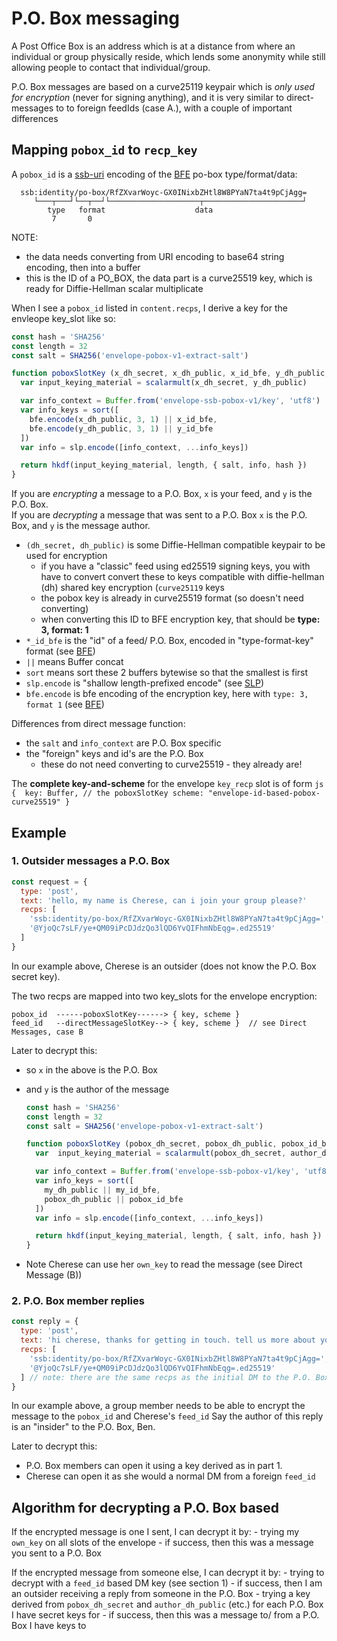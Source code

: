 # P.O. Box messaging

A Post Office Box is an address which is at a distance from where an individual or group physically reside, which lends some anonymity while still allowing people to contact that individual/group.

P.O. Box messages are based on a curve25119 keypair which is _only used for encryption_ (never for signing anything), and it is very similar to direct-messages to to foreign feedIds (case A.), with a couple of important differences


## Mapping `pobox_id` to `recp_key`

A `pobox_id` is a [ssb-uri] encoding of the [BFE] po-box type/format/data:

```
  ssb:identity/po-box/RfZXvarWoyc-GX0INixbZHtl8W8PYaN7ta4t9pCjAgg=
     └───┬───┘└──┬──┘└────────────────────┬──────────────────────┘
        type   format                    data
         7       0
```

NOTE:
- the data needs converting from URI encoding to base64 string encoding, then into a buffer
- this is the ID of a PO_BOX, the data part is a curve25519 key, which is ready for Diffie-Hellman scalar multiplicate

When I see a `pobox_id` listed in `content.recps`, I derive a key for the envleope key_slot like so:

```js
const hash = 'SHA256'
const length = 32
const salt = SHA256('envelope-pobox-v1-extract-salt')

function poboxSlotKey (x_dh_secret, x_dh_public, x_id_bfe, y_dh_public, y_id_bfe) {
  var input_keying_material = scalarmult(x_dh_secret, y_dh_public)

  var info_context = Buffer.from('envelope-ssb-pobox-v1/key', 'utf8')
  var info_keys = sort([
    bfe.encode(x_dh_public, 3, 1) || x_id_bfe,
    bfe.encode(y_dh_public, 3, 1) || y_id_bfe
  ])
  var info = slp.encode([info_context, ...info_keys])

  return hkdf(input_keying_material, length, { salt, info, hash })
}
```

If you are _encrypting_ a message to a P.O. Box, `x` is your feed, and `y` is the P.O. Box.  
If you are _decrypting_ a message that was sent to a P.O. Box `x` is the P.O. Box, and `y` is the message author.

- `(dh_secret, dh_public)` is some Diffie-Hellman compatible keypair to be used for encryption 
    - if you have a "classic" feed using ed25519 signing keys, you with have to convert convert these to keys compatible with diffie-hellman (dh) shared key encryption (`curve25119` keys
    - the pobox key is already in curve25519 format (so doesn't need converting)
    - when converting this ID to BFE encryption key, that should be **type: 3, format: 1**
- `*_id_bfe` is the "id" of a feed/ P.O. Box, encoded in "type-format-key" format (see [BFE])
- `||` means Buffer concat
- `sort` means sort these 2 buffers bytewise so that the smallest is first
- `slp.encode` is "shallow length-prefixed encode" (see [SLP])
- `bfe.encode` is bfe encoding of the encryption key, here with `type: 3, format 1` (see [BFE])

Differences from direct message function:
- the `salt` and `info_context` are P.O. Box specific
- the "foreign" keys and id's are the P.O. Box
    - these do not need converting to curve25519 - they already are!

The **complete key-and-scheme** for the envelope `key_recp` slot is of form
    ```js
    { 
      key: Buffer, // the poboxSlotKey
      scheme: "envelope-id-based-pobox-curve25519"
    }
    ```

## Example

### 1. Outsider messages a P.O. Box

```js
const request = {
  type: 'post',
  text: 'hello, my name is Cherese, can i join your group please?'
  recps: [
    'ssb:identity/po-box/RfZXvarWoyc-GX0INixbZHtl8W8PYaN7ta4t9pCjAgg=', // pobox_id
    '@YjoQc7sLF/ye+QM09iPcDJdzQo3lQD6YvQIFhmNbEqg=.ed25519'             // cherese's feed_id
  ]
}
```

In our example above, Cherese is an outsider (does not know the P.O. Box secret key).

The two recps are mapped into two key_slots for the envelope encryption:
```
pobox_id  ------poboxSlotKey------> { key, scheme }
feed_id   --directMessageSlotKey--> { key, scheme }  // see Direct Messages, case B
```


Later to decrypt this:
- so `x` in the above is the P.O. Box
- and `y` is the author of the message
    ```js
    const hash = 'SHA256'
    const length = 32
    const salt = SHA256('envelope-pobox-v1-extract-salt')

    function poboxSlotKey (pobox_dh_secret, pobox_dh_public, pobox_id_bfe, author_dh_public, author_id_bfe) {
      var  input_keying_material = scalarmult(pobox_dh_secret, author_dh_public)

      var info_context = Buffer.from('envelope-ssb-pobox-v1/key', 'utf8')
      var info_keys = sort([
        my_dh_public || my_id_bfe,
        pobox_dh_public || pobox_id_bfe
      ])
      var info = slp.encode([info_context, ...info_keys])

      return hkdf(input_keying_material, length, { salt, info, hash })
    }
    ```

- Note Cherese can use her `own_key` to read the message (see Direct Message (B))


### 2. P.O. Box member replies 

```js
const reply = {
  type: 'post',
  text: 'hi cherese, thanks for getting in touch. tell us more about yourself'
  recps: [
    'ssb:identity/po-box/RfZXvarWoyc-GX0INixbZHtl8W8PYaN7ta4t9pCjAgg=', // pobox_id
    '@YjoQc7sLF/ye+QM09iPcDJdzQo3lQD6YvQIFhmNbEqg=.ed25519'             // cherese's feed_id
  ] // note: there are the same recps as the initial DM to the P.O. Box
}
```

In our example above, a group member needs to be able to encrypt the message to the `pobox_id` and Cherese's `feed_id`
Say the author of this reply is an "insider" to the P.O. Box, Ben.

Later to decrypt this:
- P.O. Box members can open it using a key derived as in part 1.
- Cherese can open it as she would a normal DM from a foreign `feed_id`


## Algorithm for decrypting a P.O. Box based

If the encrypted message is one I sent, I can decrypt it by:
    - trying my `own_key` on all slots of the envelope
        - if success, then this was a message you sent to a P.O. Box

If the encrypted message from someone else, I can decrypt it by:
    - trying to decrypt with a `feed_id` based DM key (see section 1)
        - if success, then I am an outsider receiving a reply from someone in the P.O. Box
    - trying a key derived from `pobox_dh_secret` and `author_dh_public` (etc.) for each P.O. Box I have secret keys for
        - if success, then this was a message to/ from a P.O. Box I have keys to

[BFE]: https://github.com/ssb-ngi-pointer/ssb-bfe-spec
[ssb-uri]: https://github.com/ssb-ngi-pointer/ssb-uri-spec
[SLP]: https://github.com/ssbc/envelope-spec/blob/master/encoding/slp.md
